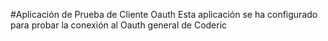 #Aplicación de Prueba de Cliente Oauth
Esta aplicación se ha configurado para probar la conexión al Oauth general de Coderic
